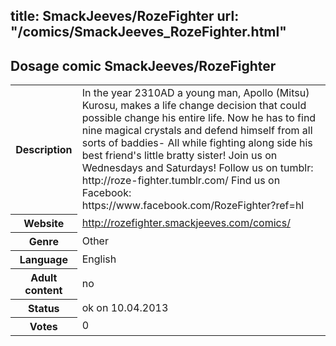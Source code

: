 title: SmackJeeves/RozeFighter
url: "/comics/SmackJeeves_RozeFighter.html"
---
Dosage comic SmackJeeves/RozeFighter
-----------------------------------------

<table class="comicinfo">
<tr>
<th>Description</th><td>In the year 2310AD a young man, Apollo (Mitsu) Kurosu, makes a life change decision that could possible change his entire life. Now he has to find nine magical crystals and defend himself from all sorts of baddies- All while fighting along side his best friend's little bratty sister! Join us on Wednesdays and Saturdays! Follow us on tumblr: http://roze-fighter.tumblr.com/ Find us on Facebook: https://www.facebook.com/RozeFighter?ref=hl</td>
</tr>
<tr>
<th>Website</th><td><a href="http://rozefighter.smackjeeves.com/comics/">http://rozefighter.smackjeeves.com/comics/</a></td>
</tr>
<tr>
<th>Genre</th><td>Other</td>
</tr>
<tr>
<th>Language</th><td>English</td>
</tr>
<tr>
<th>Adult content</th><td>no</td>
</tr>
<tr>
<th>Status</th><td>ok on 10.04.2013</td>
</tr>
<tr>
<th>Votes</th><td>0</div></td>
</tr>
</table>
